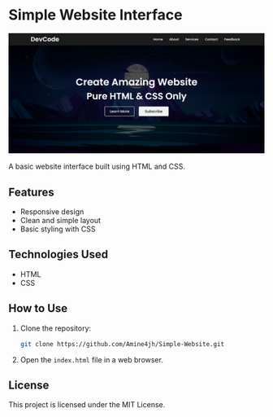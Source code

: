 # Simple Website Interface

![alt text](image.png)

A basic website interface built using HTML and CSS.

## Features
- Responsive design
- Clean and simple layout
- Basic styling with CSS

## Technologies Used
- HTML
- CSS

## How to Use
1. Clone the repository:
   ```sh
   git clone https://github.com/Amine4jh/Simple-Website.git
   ```
2. Open the `index.html` file in a web browser.

## License
This project is licensed under the MIT License.
